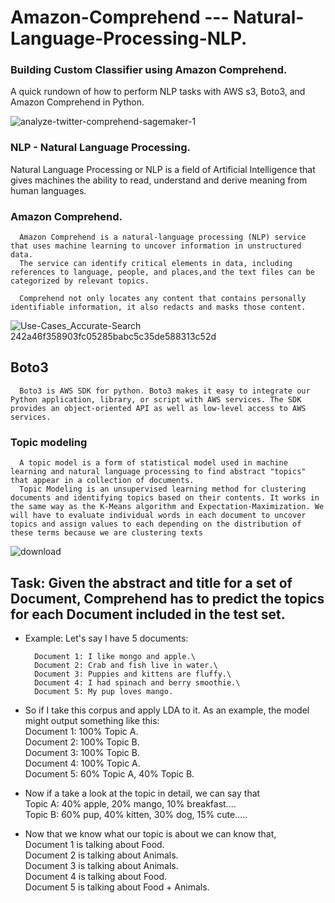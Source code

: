 # Amazon-Comprehend --- Natural-Language-Processing-NLP.

### Building Custom Classifier using Amazon Comprehend.
   A quick rundown of how to perform NLP tasks with AWS s3, Boto3, and Amazon Comprehend in Python.


![analyze-twitter-comprehend-sagemaker-1](https://user-images.githubusercontent.com/58945964/132104618-a502117c-0f5c-43a0-b9c9-51f8e7151e7b.gif)


### NLP - Natural Language Processing.

   Natural Language Processing or NLP is a field of Artificial Intelligence that gives machines the ability to read, understand and derive meaning from human languages.



### Amazon Comprehend.

      Amazon Comprehend is a natural-language processing (NLP) service that uses machine learning to uncover information in unstructured data. 
      The service can identify critical elements in data, including references to language, people, and places,and the text files can be categorized by relevant topics. 

      Comprehend not only locates any content that contains personally identifiable information, it also redacts and masks those content.

![Use-Cases_Accurate-Search 242a46f358903fc05285babc5c35de588313c52d](https://user-images.githubusercontent.com/58945964/132104825-fbe4573c-4984-41fd-8c93-1123bf8f203a.png)


## Boto3

      Boto3 is AWS SDK for python. Boto3 makes it easy to integrate our Python application, library, or script with AWS services. The SDK provides an object-oriented API as well as low-level access to AWS services.


### Topic modeling
      A topic model is a form of statistical model used in machine learning and natural language processing to find abstract "topics" that appear in a collection of documents.
      Topic Modeling is an unsupervised learning method for clustering documents and identifying topics based on their contents. It works in the same way as the K-Means algorithm and Expectation-Maximization. We will have to evaluate individual words in each document to uncover topics and assign values to each depending on the distribution of these terms because we are clustering texts

![download](https://user-images.githubusercontent.com/58945964/132104713-661db5cc-1334-4d0a-95e0-535d893e1ba9.png)





## Task: Given the abstract and title for a set of Document, Comprehend has to predict the topics for each Document included in the test set.

  * Example:
      Let's say I have 5 documents:
    
          Document 1: I like mongo and apple.\
          Document 2: Crab and fish live in water.\
          Document 3: Puppies and kittens are fluffy.\
          Document 4: I had spinach and berry smoothie.\
          Document 5: My pup loves mango.
    
   * So if I take this corpus and apply LDA to it. As an example, the model might output something like this:\
            Document 1: 100% Topic A.\
            Document 2: 100% Topic B.\
            Document 3: 100% Topic B.\
            Document 4: 100% Topic A.\
            Document 5: 60% Topic A, 40% Topic B.
      
   * Now if a take a look at the topic in detail, we can say that\
            Topic A: 40% apple, 20% mango, 10% breakfast....\
            Topic B: 60% pup, 40% kitten, 30% dog, 15% cute.....


   * Now that we know what our topic is about we can know that,\
            Document 1 is talking about Food.\
            Document 2 is talking about Animals.\
            Document 3 is talking about Animals.\
            Document 4 is talking about Food.\
            Document 5 is talking about Food + Animals.
































